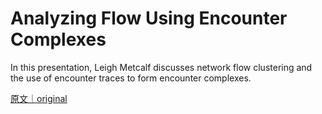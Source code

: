 
# Analyzing Flow Using Encounter Complexes 

In this presentation, Leigh Metcalf discusses network flow clustering and the use of encounter traces to form encounter complexes.

[原文｜original](https://insights.sei.cmu.edu/library/analyzing-flow-using-encounter-complexes/)
        